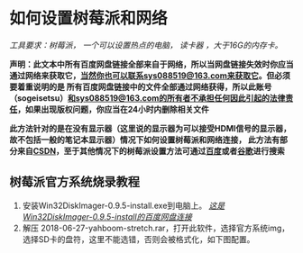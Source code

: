 # 如何设置树莓派和网络
*工具要求：树莓派， 一个可以设置热点的电脑， 读卡器 ，大于16G的内存卡。*

**声明：此文本中所有百度网盘链接全部来自于网络，所以当网盘链接失效时你应当通过网络来获取它，当然你也可以联系sys088519@163.com来获取它。但必须要着重说明的是
所有百度网盘链接中的文件全部通过网络获得，所以此账号（sogeisetsu）和sys088519@163.com的所有者不承担任何因此引起的法律责任，如果出现版权问题，你应当在24小时内删除相关文件**

**此方法针对的是在没有显示器（这里说的显示器为可以接受HDMI信号的显示器，故不包括一般的笔记本显示器）情况下如何设置树莓派和网络连接，
此方法有部分来自[CSDN](https://blog.csdn.net/yonglisikao/article/details/81056288)，至于其他情况下的树莓派设置方法可通过[百度](https://www.baidu.com/)或者[谷歌](https://www.google.com.hk/)进行搜索**
## 树莓派官方系统烧录教程
1. 安装Win32DiskImager-0.9.5-install.exe到电脑上。
*[这是Win32DiskImager-0.9.5-install的百度网盘连接]()*
2. 解压 2018-06-27-yahboom-stretch.rar，打开此软件，选择官方系统img，选择SD卡的盘符，这里不能选错，否则会被格式化，如下图配置。
